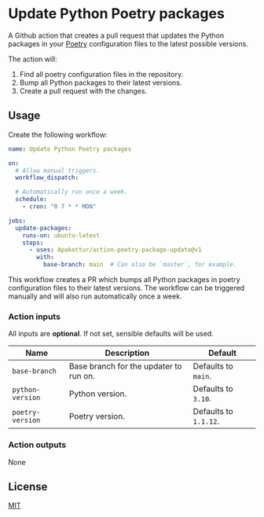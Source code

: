 # Update Python Poetry packages

A Github action that creates a pull request that updates the Python packages in 
your [Poetry](https://python-poetry.org/) configuration files to the latest possible versions.

The action will:

1. Find all poetry configuration files in the repository.
2. Bump all Python packages to their latest versions.
3. Create a pull request with the changes.

## Usage

Create the following workflow:
```yml
name: Update Python Poetry packages

on:
  # Allow manual triggers.
  workflow_dispatch:

  # Automatically run once a week.
  schedule:
    - cron: "0 7 * * MON"

jobs:
  update-packages:
    runs-on: ubuntu-latest
    steps:
      - uses: Apakottur/action-poetry-package-update@v1
        with:
          base-branch: main  # Can also be `master`, for example.
```

This workflow creates a PR which bumps all Python packages in poetry configuration files to their latest versions.
The workflow can be triggered manually and will also run automatically once a week.

### Action inputs

All inputs are **optional**. If not set, sensible defaults will be used.

| Name             | Description                            | Default               |
|------------------|----------------------------------------|-----------------------|
| `base-branch`    | Base branch for the updater to run on. | Defaults to `main`.   |
| `python-version` | Python version.                        | Defaults to `3.10`.   |
| `poetry-version` | Poetry version.                        | Defaults to `1.1.12`. |



### Action outputs

None

## License

[MIT](LICENSE)